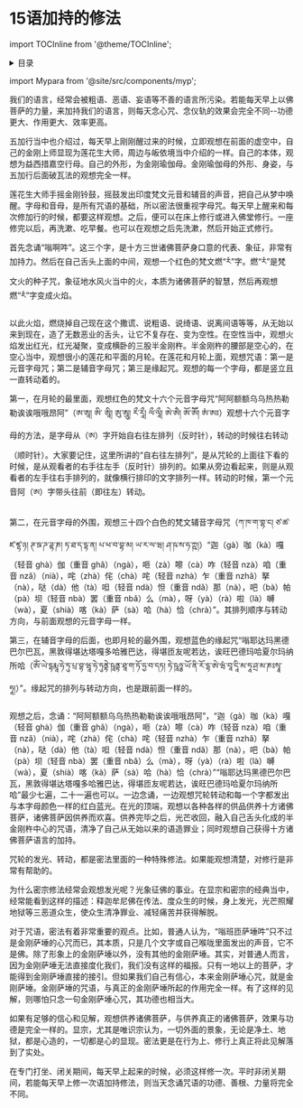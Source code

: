 
# 15语加持的修法

import TOCInline from '@theme/TOCInline';

<details>
<summary>目录</summary>
<TOCInline toc={toc} maxHeadingLevel='6' />
</details>

import Mypara from '@site/src/components/myp';

<Mypara />

我们的语言，经常会被粗语、恶语、妄语等不善的语言所污染。若能每天早上以佛菩萨的力量，来加持我们的语言，则每天念心咒、念仪轨的效果会完全不同--功德更大、作用更大、效率更高。

五加行当中也介绍过，每天早上刚刚醒过来的时候，立即观想在前面的虚空中，自己的金刚上师显现为莲花生大师，周边与皈依境当中介绍的一样。自己的本体，观想为益西措嘉空行母。自己的外形，为金刚瑜伽母。金刚瑜伽母的外形、身姿，与五加行后面破瓦法的观想完全一样。

莲花生大师手摇金刚铃鼓，摇鼓发出印度梵文元音和辅音的声音，把自己从梦中唤醒。字母和音母，是所有咒语的基础，所以密法很重视字母咒。每天早上醒来和每次修加行的时候，都要这样观想。之后，便可以在床上修行或进入佛堂修行。一座修完以后，再洗漱、吃早餐。也可以在观想之后先洗漱，然后开始正式修行。

首先念诵“嗡啊吽”。这三个字，是十方三世诸佛菩萨身口意的代表、象征，非常有加持力。然后在自己舌头上面的中间，观想一个红色的梵文燃“རཾ”字。燃“རཾ”是梵文火的种子咒，象征地水风火当中的火，本质为诸佛菩萨的智慧，然后再观想燃“རཾ”字变成火焰。

以此火焰，燃烧掉自己现在这个撒谎、说粗语、说绮语、说离间语等等，从无始以来到现在，造了无数恶业的舌头，让它不复存在、变为空性。在空性当中，观想火焰发出红光，红光凝聚，变成横卧的三股半金刚杵。半金刚杵的腰部是空心的，在空心当中，观想很小的莲花和平面的月轮。在莲花和月轮上面，观想咒语：第一是元音字母咒；第二是辅音字母咒；第三是缘起咒。观想的每一个字母，都是竖立且一直转动着的。

第一，在月轮的最里面，观想红色的梵文十六个元音字母咒“阿阿额额乌乌热热勒勒诶诶哦哦昂阿”（ཨ་ཨཱ། ཨི་ ཨཱི། ཨུ་ཨཱུ། རྀ་རཱྀ། ལྀ་ལཱྀ། ཨེ་ཨཻ། ཨོ་ཨཽ། ཨཾ་ཨཿ）观想十六个元音字母的方法，是字母从（ཨ）字开始自右往左排列（反时针），转动的时候往右转动（顺时针）。大家要记住，这里所讲的“自右往左排列”，是从咒轮的上面往下看的时候，是从观看者的右手往左手（反时针）排列的。如果从旁边看起来，则是从观看者的左手往右手排列的，就像横行排印的文字排列一样。转动的时候，第一个元音阿（ཨ）字带头往前（即往左）转动。

第二，在元音字母的外围，观想三十四个白色的梵文辅音字母咒（ཀ་ཁ་ག་གྷ་ང། ཙ་ཚ་ཛ་ཛྷ་ཉ། ཊ་ཋ་ཌ་ཌྷ་ཎ། ཏ་ཐ་ད་དྷ་ན། པ་ཕ་བ་བྷ་མ། ཡ་ར་ལ་ཝ། ཤ་ཥ་ས་ཧ་ཀྵ།）“迦（gà）咖（kà）嘎（轻音 ghà）伽（重音 ghǎ）（ngà），咂（zà）嚓（cà）咋（轻音 nzà）咱（重音 nzǎ）（nià），咤（zhà）侘（chà）咤（轻音 nzhà）乍（重音 nzhǎ）拏（nà），哒（dà）他（tà）呾（轻音 ndà）怛（重音 ndǎ）那（nà），吧（bà）帕（pà）坝（轻音 nbà）罢（重音 nbǎ）么（mà），呀（yà）（rà）啦（là）嚩（wà），夏（shià）喀（kà）萨（sà）哈（hà）恰（chrà）”。其排列顺序与转动方向，与前面观想的元音字母一样。

第三，在辅音字母的后面，也即月轮的最外围，观想蓝色的缘起咒“嗡耶达玛黑德巴尔巴瓦，黑敦得堪达塔嘎多哈雅巴达，得堪匝友呢若达，诶旺巴德玛哈夏尔玛纳所哈（ༀ་ཡེ་དྷརྨཱ་ཧེ་ཏུ་པྲ་བྷ་ཝཱ་ཧེ་ཏུནྟེ་ཥཱནྟ་ཐཱ་ག་ཏོ་ཧྱ་བ་དཏ། ཏེ་ཥཱཉྕ་ཡོ་ནི་རོ་དྷ་ཨེ་ཝཾ་བཱ་དཱི་མ་ཧཱ་ཤྲ་མ་ཎཿསྭཱ་ཧཱ།）”。缘起咒的排列与转动方向，也是跟前面一样的。

观想之后，念诵：“阿阿额额乌乌热热勒勒诶诶哦哦昂阿”，“迦（gà）咖（kà）嘎（轻音 ghà）伽（重音 ghǎ）（ngà），咂（zà）嚓（cà）咋（轻音 nzà）咱（重音 nzǎ）（nià），咤（zhà）侘（chà）咤（轻音 nzhà）乍（重音 nzhǎ）拏（nà），哒（dà）他（tà）呾（轻音 ndà）怛（重音 ndǎ）那（nà），吧（bà）帕（pà）坝（轻音 nbà）罢（重音 nbǎ）么（mà），呀（yà）（rà）啦（là）嚩（wà），夏（shià）喀（kà）萨（sà）哈（hà）恰（chrà）”“嗡耶达玛黑德巴尔巴瓦，黑敦得堪达塔嘎多哈雅巴达，得堪匝友呢若达，诶旺巴德玛哈夏尔玛纳所哈”最少七遍，二十一遍也可以。一边念诵，一边观想咒轮转动和每一个字都发出与本字母颜色一样的红白蓝光。在光的顶端，观想以各种各样的供品供养十方诸佛菩萨，诸佛菩萨因供养而欢喜。供养完毕之后，光芒收回，融入自己舌头化成的半金刚杵中心的咒语，清净了自己从无始以来的语造罪业；同时观想自己获得十方诸佛菩萨语言的加持。

咒轮的发光、转动，都是密法里面的一种特殊修法。如果能观想清楚，对修行是非常有帮助的。

为什么密宗修法经常会观想发光呢？光象征佛的事业。在显宗和密宗的经典当中，经常能看到这样的描述：释迦牟尼佛在传法、度众生的时候，身上发光，光芒照耀地狱等三恶道众生，使众生清净罪业、减轻痛苦并获得解脱。

对于咒语，密法有着非常重要的观点。比如，普通人认为，“嗡班匝萨埵吽”只不过是金刚萨埵的心咒而已，其本质，只是几个文字或自己喉咙里面发出的声音，它不是佛。除了形象上的金刚萨埵以外，没有其他的金刚萨埵。其实，对普通人而言，因为金刚萨埵无法直接度化我们，我们没有这样的福报。只有一地以上的菩萨，才能得到金刚萨埵直接的接引。但如果我们自己有信心，本来金刚萨埵心咒，就是金刚萨埵。金刚萨埵的咒语，与真正的金刚萨埵所起的作用完全一样。有了这样的见解，则哪怕只念一句金刚萨埵心咒，其功德也相当大。

如果有足够的信心和见解，观想供养诸佛菩萨，与供养真正的诸佛菩萨，效果与功德是完全一样的。显宗，尤其是唯识宗认为，一切外面的景象，无论是净土、地狱，都是心造的，一切都是心的显现。密法更是在行为上、修行上真正将此见解落到了实处。

在专门打坐、闭关期间，每天早上起来的时候，必须这样修一次。平时非闭关期间，若能每天早上修一次语加持修法，则当天念诵咒语的功德、善根、力量将完全不同。
